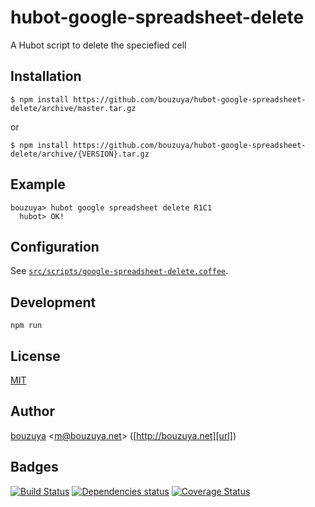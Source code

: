 # hubot-google-spreadsheet-delete

A Hubot script to delete the speciefied cell

## Installation

    $ npm install https://github.com/bouzuya/hubot-google-spreadsheet-delete/archive/master.tar.gz

or

    $ npm install https://github.com/bouzuya/hubot-google-spreadsheet-delete/archive/{VERSION}.tar.gz

## Example

    bouzuya> hubot google spreadsheet delete R1C1
      hubot> OK!

## Configuration

See [`src/scripts/google-spreadsheet-delete.coffee`](src/scripts/google-spreadsheet-delete.coffee).

## Development

`npm run`

## License

[MIT](LICENSE)

## Author

[bouzuya][user] &lt;[m@bouzuya.net][mail]&gt; ([http://bouzuya.net][url])

## Badges

[![Build Status][travis-badge]][travis]
[![Dependencies status][david-dm-badge]][david-dm]
[![Coverage Status][coveralls-badge]][coveralls]

[travis]: https://travis-ci.org/bouzuya/hubot-google-spreadsheet-delete
[travis-badge]: https://travis-ci.org/bouzuya/hubot-google-spreadsheet-delete.svg?branch=master
[david-dm]: https://david-dm.org/bouzuya/hubot-google-spreadsheet-delete
[david-dm-badge]: https://david-dm.org/bouzuya/hubot-google-spreadsheet-delete.png
[coveralls]: https://coveralls.io/r/bouzuya/hubot-google-spreadsheet-delete
[coveralls-badge]: https://img.shields.io/coveralls/bouzuya/hubot-google-spreadsheet-delete.svg
[user]: https://github.com/bouzuya
[mail]: mailto:m@bouzuya.net
[url]: http://bouzuya.net

